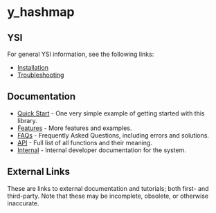 # y_hashmap



## YSI

For general YSI information, see the following links:

* [Installation](../installation.md)
* [Troubleshooting](../troubleshooting.md)

## Documentation

* [Quick Start](y_hashmap/quick-start.md) - One very simple example of getting started with this library.
* [Features](y_hashmap/features.md) - More features and examples.
* [FAQs](y_hashmap/faqs.md) - Frequently Asked Questions, including errors and solutions.
* [API](y_hashmap/api.md) - Full list of all functions and their meaning.
* [Internal](y_hashmap/internal.md) - Internal developer documentation for the system.

## External Links

These are links to external documentation and tutorials; both first- and third-party.  Note that these may be incomplete, obsolete, or otherwise inaccurate.

